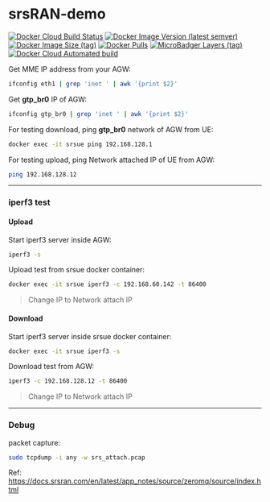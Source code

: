 # srsRAN-demo

[![Docker Cloud Build Status](https://img.shields.io/docker/cloud/build/shubhamtatvamasi/srsran-demo)](https://hub.docker.com/r/shubhamtatvamasi/srsran-demo)
[![Docker Image Version (latest semver)](https://img.shields.io/docker/v/shubhamtatvamasi/srsran-demo?sort=semver)](https://hub.docker.com/r/shubhamtatvamasi/srsran-demo)
[![Docker Image Size (tag)](https://img.shields.io/docker/image-size/shubhamtatvamasi/srsran-demo/latest)](https://hub.docker.com/r/shubhamtatvamasi/srsran-demo)
[![Docker Pulls](https://img.shields.io/docker/pulls/shubhamtatvamasi/srsran-demo)](https://hub.docker.com/r/shubhamtatvamasi/srsran-demo)
[![MicroBadger Layers (tag)](https://img.shields.io/microbadger/layers/shubhamtatvamasi/srsran-demo/latest)](https://hub.docker.com/r/shubhamtatvamasi/srsran-demo)
[![Docker Cloud Automated build](https://img.shields.io/docker/cloud/automated/shubhamtatvamasi/srsran-demo)](https://hub.docker.com/r/shubhamtatvamasi/srsran-demo)


Get MME IP address from your AGW:
```bash
ifconfig eth1 | grep 'inet ' | awk '{print $2}'
```

Get **gtp_br0** IP of AGW:
```bash
ifconfig gtp_br0 | grep 'inet ' | awk '{print $2}'
```

For testing download, ping **gtp_br0** network of AGW from UE:
```bash
docker exec -it srsue ping 192.168.128.1
```

For testing upload, ping Network attached IP of UE from AGW:
```bash
ping 192.168.128.12
```
---

### iperf3 test

#### Upload

Start iperf3 server inside AGW:
```bash
iperf3 -s
```

Upload test from srsue docker container:
```bash
docker exec -it srsue iperf3 -c 192.168.60.142 -t 86400
```
> Change IP to Network attach IP

#### Download

Start iperf3 server inside srsue docker container:
```bash
docker exec -it srsue iperf3 -s
```

Download test from AGW:
```bash
iperf3 -c 192.168.128.12 -t 86400
```
> Change IP to Network attach IP

---

### Debug

packet capture:
```bash
sudo tcpdump -i any -w srs_attach.pcap
```

Ref: https://docs.srsran.com/en/latest/app_notes/source/zeromq/source/index.html

